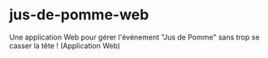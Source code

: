 # jus-de-pomme-web
  Une application Web pour gérer l'événement "Jus de Pomme" sans trop se casser la tête ! (Application Web)
